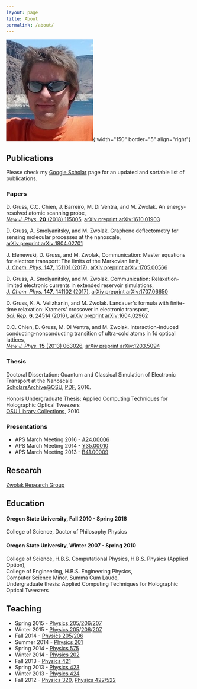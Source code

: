 ```yaml
---
layout: page
title: About
permalink: /about/
---
```

![me](./assets/img/me.jpg){:width="150" border="5" align="right"}

## Publications

Please check my [Google Scholar](http://scholar.google.com/citations?user=ojlhWVkAAAAJ&amp;hl=en) page for an updated and sortable list of publications.

### Papers

D. Gruss, C.C. Chien, J. Barreiro, M. Di Ventra, and M. Zwolak. An energy-resolved atomic scanning probe,  
[_New J. Phys._ **20** (2018) 115005](https://iopscience.iop.org/article/10.1088/1367-2630/aaedcf/meta),
[arXiv preprint arXiv:1610.01903](http://arxiv.org/abs/1610.01903)

D. Gruss, A. Smolyanitsky, and M. Zwolak. Graphene deflectometry for sensing molecular processes at the nanoscale,  
[arXiv preprint arXiv:1804.02701](https://arxiv.org/abs/1804.02701)

J. Elenewski, D. Gruss, and M. Zwolak, Communication: Master equations for electron transport: The limits of the Markovian limit,  
[_J. Chem. Phys._ **147**, 151101 (2017)](https://aip.scitation.org/doi/abs/10.1063/1.5000747),
[arXiv preprint arXiv:1705.00566](https://arxiv.org/abs/1705.00566)

D. Gruss, A. Smolyanitsky, and M. Zwolak. Communication: Relaxation-limited electronic currents in extended reservoir simulations,  
[_J. Chem. Phys._ **147**, 141102 (2017)](https://aip.scitation.org/doi/abs/10.1063/1.4997022),
[arXiv preprint arXiv:1707.06650](https://arxiv.org/abs/1707.06650)

D. Gruss, K. A. Velizhanin, and M. Zwolak. Landauer's formula with finite-time relaxation: Kramers' crossover in electronic transport,  
[_Sci. Rep._ **6**, 24514 (2016)](http://www.nature.com/articles/srep24514),
[arXiv preprint arXiv:1604.02962](http://arxiv.org/abs/1604.02962)

C.C. Chien, D. Gruss, M. Di Ventra, and M. Zwolak. Interaction-induced conducting-nonconducting transition of ultra-cold atoms in 1d optical lattices,  
[_New J. Phys._ **15** (2013) 063026](http://stacks.iop.org/1367-2630/15/063026),
[arXiv preprint arXiv:1203.5094](http://arxiv.org/abs/1203.5094v2)

### Thesis

Doctoral Dissertation: Quantum and Classical Simulation of Electronic Transport at the Nanoscale  
[ScholarsArchive@OSU](http://hdl.handle.net/1957/59108), [PDF](./assets/papers/GrussDanielS2016.pdf), 2016.

Honors Undergraduate Thesis: Applied Computing Techniques for Holographic Optical Tweezers  
[OSU Library Collections](http://ir.library.oregonstate.edu/xmlui/bitstream/handle/1957/17625/Full%20ThesisGruss.pdf), 2010.

### Presentations

* APS March Meeting 2016 - [A24.00006](http://meetings.aps.org/Meeting/MAR16/Session/A24.6)
* APS March Meeting 2014 - [Y35.00010](http://meetings.aps.org/Meeting/MAR14/Event/216394)
* APS March Meeting 2013 - [B41.00009](./assets/presentations/apsmarch2013.pdf)

## Research

[Zwolak Research Group](http://mike.zwolak.org/group/)

## Education

#### Oregon State University, Fall 2010 - Spring 2016

College of Science, Doctor of Philosophy Physics

#### Oregon State University, Winter 2007 - Spring 2010

College of Science, H.B.S. Computational Physics, H.B.S. Physics (Applied Option),  
College of Engineering, H.B.S. Engineering Physics,  
Computer Science Minor, Summa Cum Laude,  
Undergraduate thesis: Applied Computing Techniques for Holographic Optical Tweezers

## Teaching

* Spring 2015 - [Physics 205](http://catalog.oregonstate.edu/CourseDetail.aspx?subjectcode=PH&coursenumber=205)/[206](http://catalog.oregonstate.edu/CourseDetail.aspx?subjectcode=PH&coursenumber=206)/[207](http://catalog.oregonstate.edu/CourseDetail.aspx?subjectcode=PH&coursenumber=207)
* Winter 2015 - [Physics 205](http://catalog.oregonstate.edu/CourseDetail.aspx?subjectcode=PH&coursenumber=205)/[206](http://catalog.oregonstate.edu/CourseDetail.aspx?subjectcode=PH&coursenumber=206)/[207](http://catalog.oregonstate.edu/CourseDetail.aspx?subjectcode=PH&coursenumber=207)
* Fall 2014 - [Physics 205](http://catalog.oregonstate.edu/CourseDetail.aspx?subjectcode=PH&coursenumber=205)/[206](http://catalog.oregonstate.edu/CourseDetail.aspx?subjectcode=PH&coursenumber=206)
* Summer 2014 - [Physics 201](http://physics.oregonstate.edu/~walshke/COURSES/ph201/?q=ph201)
* Spring 2014 - [Physics 575](http://physics.oregonstate.edu/~tate/COURSES/ph575/)
* Winter 2014 - [Physics 202](http://www.physics.oregonstate.edu/~walshke/COURSES/ph202/)
* Fall 2013 - [Physics 421](http://www.physics.oregonstate.edu/~grahamat/COURSES/ph421/)
* Spring 2013 - [Physics 423](http://physics.oregonstate.edu/~roundyd/COURSES/ph423/)
* Winter 2013 - [Physics 424](http://www.physics.oregonstate.edu/~minote/COURSES/ph424/doku.php)
* Fall 2012 - [Physics 320](http://physics.oregonstate.edu/~roundyd/COURSES/ph320/?q=ph320), [Physics 422/522](http://www.physics.oregonstate.edu/~kustuscm/COURSES/ph422/)
